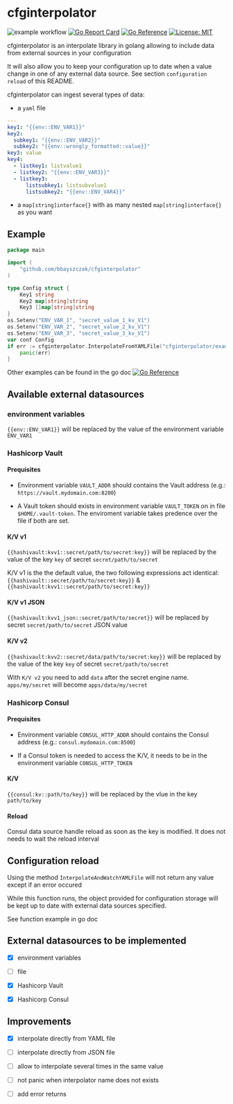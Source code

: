 # cfginterpolator

![example workflow](https://github.com/bbayszczak/cfginterpolator/actions/workflows/go.yml/badge.svg)
[![Go Report Card](https://goreportcard.com/badge/github.com/bbayszczak/cfginterpolator)](https://goreportcard.com/report/github.com/bbayszczak/cfginterpolator)
[![Go Reference](https://pkg.go.dev/badge/github.com/bbayszczak/cfginterpolator.svg)](https://pkg.go.dev/github.com/bbayszczak/cfginterpolator)
[![License: MIT](https://img.shields.io/badge/License-MIT-yellow.svg)](https://opensource.org/licenses/MIT)

cfginterpolator is an interpolate library in golang allowing to include data from external sources in your configuration

It will also allow you to keep your configuration up to date when a value change in one of any external data source.
See section `configuration reload` of this README.

cfginterpolator can ingest several types of data:

- a `yaml` file

```yaml
---
key1: "{{env::ENV_VAR1}}"
key2:
  subkey1: "{{env::ENV_VAR2}}"
  subkey2: "{{env::wrongly_formatted::value}}"
key3: value
key4:
  - listkey1: listvalue1
  - listkey2: "{{env::ENV_VAR3}}"
  - listkey3:
      listsubkey1: listsubvalue1
      listsubkey2: "{{env::ENV_VAR4}}"
```

- a `map[string]interface{}` with as many nested `map[string]interface{}` as you want

## Example

```go
package main

import (
    "github.com/bbayszczak/cfginterpolator"
)

type Config struct {
	Key1 string
	Key2 map[string]string
	Key3 []map[string]string
}
os.Setenv("ENV_VAR_1", "secret_value_1_kv_V1")
os.Setenv("ENV_VAR_2", "secret_value_2_kv_V1")
os.Setenv("ENV_VAR_3", "secret_value_3_kv_V1")
var conf Config
if err := cfginterpolator.InterpolateFromYAMLFile("cfginterpolator/example_files/config.yml", &conf); err != nil {
	panic(err)
}
```

Other examples can be found in the go doc [![Go Reference](https://pkg.go.dev/badge/github.com/bbayszczak/cfginterpolator.svg)](https://pkg.go.dev/github.com/bbayszczak/cfginterpolator)

## Available external datasources

### environment variables

`{{env::ENV_VAR1}}` will be replaced by the value of the environment variable `ENV_VAR1`

### Hashicorp Vault

#### Prequisites

- Environment variable `VAULT_ADDR` should contains the Vault address (e.g.: `https://vault.mydomain.com:8200`)

- A Vault token should exists in environment variable `VAULT_TOKEN` on in file `$HOME/.vault-token`. The enviroment
variable takes predence over the file if both are set.

#### K/V v1

`{{hashivault:kvv1::secret/path/to/secret:key}}` will be replaced by the value of the key `key` of secret `secret/path/to/secret`

K/V v1 is the the default value, the two following expressions act identical: `{{hashivault::secret/path/to/secret:key}}` & `{{hashivault:kvv1::secret/path/to/secret:key}}`

#### K/V v1 JSON

`{{hashivault:kvv1_json::secret/path/to/secret}}` will be replaced by secret `secret/path/to/secret` JSON value

#### K/V v2

`{{hashivault:kvv2::secret/data/path/to/secret:key}}` will be replaced by the value of the key `key` of secret `secret/path/to/secret`

With `K/V v2` you need to add `data` after the secret engine name. `apps/my/secret` will become `apps/data/my/secret` 

### Hashicorp Consul

#### Prequisites

- Environment variable `CONSUL_HTTP_ADDR` should contains the Consul address (e.g.: `consul.mydomain.com:8500`)

- If a Consul token is needed to access the K/V, it needs to be in the environment variable `CONSUL_HTTP_TOKEN`

#### K/V

`{{consul:kv::path/to/key}}` will be replaced by the vlue in the key `path/to/key`

#### Reload

Consul data source handle reload as soon as the key is modified. It does not needs to wait the reload interval

## Configuration reload

Using the method `InterpolateAndWatchYAMLFile` will not return any value except if an error occured

While this function runs, the object provided for configuration storage will be kept up to date
with external data sources specified.

See function example in go doc

## External datasources to be implemented

- [x] environment variables

- [ ] file

- [x] Hashicorp Vault

- [x] Hashicorp Consul

## Improvements

- [x] interpolate directly from YAML file

- [ ] interpolate directly from JSON file

- [ ] allow to interpolate several times in the same value

- [ ] not panic when interpolator name does not exists

- [ ] add error returns
